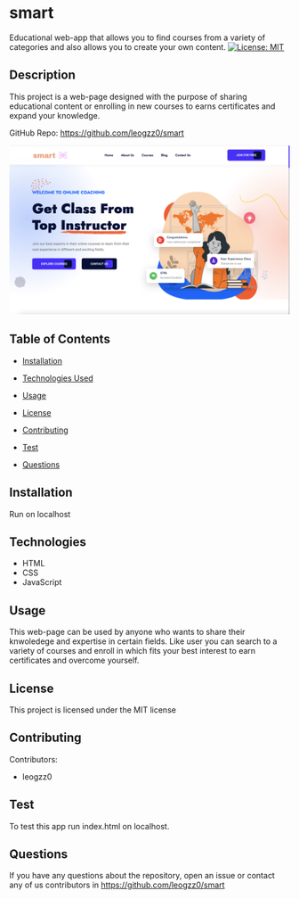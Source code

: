 # smart
Educational web-app that allows you to find courses from a variety of categories and also allows you to create your own content. 
[![License: MIT](https://img.shields.io/badge/License-MIT-yellow.svg)](https://opensource.org/licenses/MIT)

## Description

This project is a web-page designed with the purpose of sharing educational content or enrolling in new courses to earns certificates and expand your knowledge. 

GitHub Repo: https://github.com/leogzz0/smart

![Home Page](homepage.png)

## Table of Contents 

- [Installation](#installation)

- [Technologies Used](#technologies)

- [Usage](#usage)

- [License](#license)

- [Contributing](#contributing)

- [Test](#test)

- [Questions](#questions)


## Installation

Run on localhost

## Technologies 
- HTML
- CSS
- JavaScript

## Usage

This web-page can be used by anyone who wants to share their knwoledege and expertise in certain fields. Like user you can search to a variety of courses and enroll in which fits your best interest to earn certificates and overcome yourself.

## License

This project is licensed under the MIT license

## Contributing

Contributors:
- leogzz0

## Test
To test this app run index.html on localhost.

## Questions

If you have any questions about the repository, open an issue or contact any of us contributors in https://github.com/leogzz0/smart
